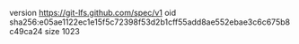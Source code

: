 version https://git-lfs.github.com/spec/v1
oid sha256:e05ae1122ec1e15f5c72398f53d2b1cff55add8ae552ebae3c6c675b8c49ca24
size 1023

